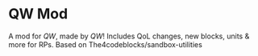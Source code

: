 # QW Mod 

A mod for *QW*, made by *QW*!
Includes QoL changes, new blocks, units & more for RPs.
Based on The4codeblocks/sandbox-utilities
